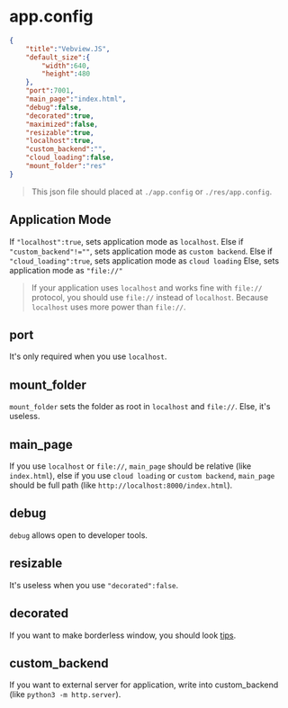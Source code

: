 # app.config

```json
{
    "title":"Vebview.JS",
    "default_size":{
        "width":640,
        "height":480
    },
    "port":7001,
    "main_page":"index.html",
    "debug":false,
    "decorated":true,
    "maximized":false,
    "resizable":true,
    "localhost":true,
    "custom_backend":"",
    "cloud_loading":false,
    "mount_folder":"res"
}
```

> This json file should placed at `./app.config` or `./res/app.config`.

## Application Mode

If `"localhost":true`, sets application mode as `localhost`.
Else if `"custom_backend"!=""`, sets application mode as `custom backend`.
Else if `"cloud_loading":true`, sets application mode as `cloud loading`
Else, sets application mode as `"file://"`

> If your application uses `localhost` and works fine with `file://` protocol, you should use `file://` instead of `localhost`. Because `localhost` uses more power than `file://`.

## port

It's only required when you use `localhost`.

## mount_folder

`mount_folder` sets the folder as root in `localhost` and `file://`. Else, it's useless.

## main_page

If you use `localhost` or `file://`, `main_page` should be relative (like `index.html`), else if you use `cloud loading` or `custom backend`, `main_page` should be full path (like `http://localhost:8000/index.html`).

## debug

`debug` allows open to developer tools.

## resizable

It's useless when you use `"decorated":false`.

## decorated

If you want to make borderless window, you should look [tips](../tips/borderless/).

## custom_backend

If you want to external server for application, write into custom_backend (like `python3 -m http.server`).
